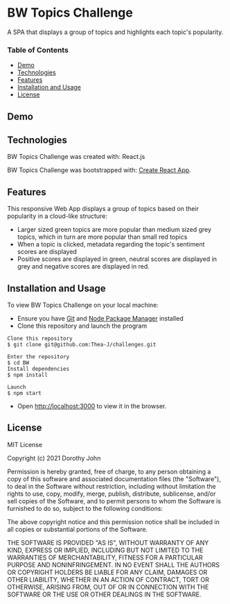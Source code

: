 # BW Topics Challenge

A SPA that displays a group of topics and highlights each topic's popularity.

### Table of Contents

- [Demo](#Demo) 
- [Technologies](#Technologies)
- [Features](#Features)
- [Installation and Usage](#Installation-and-Usage)
- [License](#license)

## **Demo**

## **Technologies**

BW Topics Challenge was created with: React.js

BW Topics Challenge was bootstrapped with: [Create React App](https://github.com/facebook/create-react-app).

## **Features**
This responsive Web App displays a group of topics based on their popularity in a cloud-like structure:

- Larger sized green topics are more popular than medium sized grey topics, which in turn are more popular than small red topics
- When a topic is clicked, metadata regarding the topic's sentiment scores are displayed
- Positive scores are displayed in green, neutral scores are displayed in grey and negative scores are displayed in red.

## **Installation and Usage**

To view BW Topics Challenge on your local machine:
- Ensure you have [Git](https://github.com/git-guides/install-git) and [Node Package Manager](https://www.npmjs.com/get-npm) installed
- Clone this repository and launch the program 

```
Clone this repository
$ git clone git@github.com:Thea-J/challenges.git

Enter the repository
$ cd BW
Install dependencies
$ npm install

Launch
$ npm start

```

- Open [http://localhost:3000](http://localhost:3000) to view it in the browser.

## **License**
MIT License

Copyright (c) 2021 Dorothy John

Permission is hereby granted, free of charge, to any person obtaining a copy
of this software and associated documentation files (the "Software"), to deal
in the Software without restriction, including without limitation the rights
to use, copy, modify, merge, publish, distribute, sublicense, and/or sell
copies of the Software, and to permit persons to whom the Software is
furnished to do so, subject to the following conditions:

The above copyright notice and this permission notice shall be included in all
copies or substantial portions of the Software.

THE SOFTWARE IS PROVIDED "AS IS", WITHOUT WARRANTY OF ANY KIND, EXPRESS OR
IMPLIED, INCLUDING BUT NOT LIMITED TO THE WARRANTIES OF MERCHANTABILITY,
FITNESS FOR A PARTICULAR PURPOSE AND NONINFRINGEMENT. IN NO EVENT SHALL THE
AUTHORS OR COPYRIGHT HOLDERS BE LIABLE FOR ANY CLAIM, DAMAGES OR OTHER
LIABILITY, WHETHER IN AN ACTION OF CONTRACT, TORT OR OTHERWISE, ARISING FROM,
OUT OF OR IN CONNECTION WITH THE SOFTWARE OR THE USE OR OTHER DEALINGS IN THE
SOFTWARE.